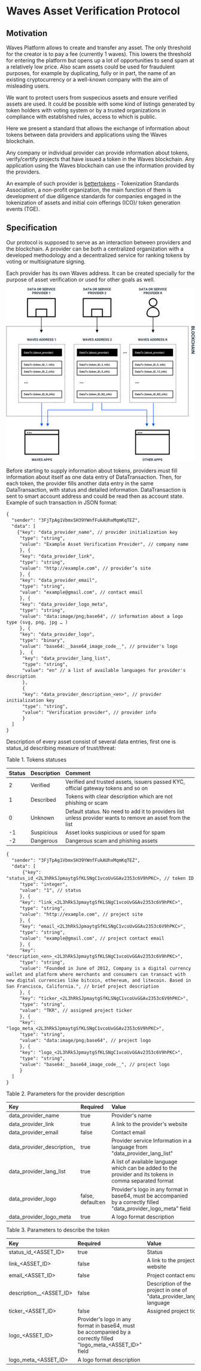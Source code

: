 # Waves Asset Verification Protocol

## Motivation

Waves Platform allows to create and transfer any asset. The only threshold for the creator is to pay a fee (currently 1 waves). This lowers the threshold for entering the platform but opens up a lot of opportunities to send spam at a relatively low price. Also scam assets could be used for fraudulent purposes, for example by duplicating, fully or in part, the name of an existing cryptocurrency or a well-known company with the aim of misleading users.

We want to protect users from suspecious assets and ensure verified assets are used. It could be possible with some kind of listings generated by token holders with voting system or by a trusted organizations in compliance with established rules, access to which is public.

Here we present a standard that allows the exchange of information about tokens between data providers and applications using the Waves blockchain.

Any company or individual provider can provide information about tokens, verify/certify projects that have issued a token in the Waves blockchain. Any application using the Waves blockchain can use the information provided by the providers.

An example of such provider is [bettertokens](http://bettertokens.org/) - Tokenization Standards Association, a non-profit organization, the main function of them is development of due diligence standards for companies engaged in the tokenization of assets and initial coin offerings (ICO)/ token generation events (TGE). 

## Specification

Our protocol is supposed to serve as an interaction between providers and the blockchain. A provider can be both a centralized organization with a developed methodology and a decentralized service for ranking tokens by voting or multisignature signing. 

Each provider has its own Waves address. It can be created specially for the purpose of asset verification or used for other goals as well. 

![](/_assets/waves_ticker_1.png)

Before starting to supply information about tokens, providers must fill information about itself as one data entry of DataTransaction. Then, for each token, the provider fills another data entry in the same DataTransaction, with status and detailed information. DataTransaction is sent to smart account address and could be read then as account state. Example of such transaction in JSON format:

```
{
  "sender": "3FjTpAg1VbmxSH39YWnfFukAUhxMqmKqTEZ", 
  "data": [
    {"key": "data_provider_name", // provider initialization key
     "type": "string", 
     "value": "Example Asset Verification Provider", // company name 
     }, {
     "key": "data_provider_link", 
     "type": "string", 
     "value": "http://example.com", // provider’s site 
     }, {
     "key": "data_provider_email", 
     "type": "string", 
     "value": "example@gmail.com", // contact email 
     }, {
     "key": "data_provider_logo_meta", 
     "type": "string", 
     "value": "data:image/png;base64", // information about a logo type (svg, png, jpg … ) 
     }, {
     "key": "data_provider_logo", 
     "type": "binary", 
     "value": "base64:__base64_image_code__", // provider's logo 
     },  {
      "key": "data_provider_lang_list", 
      "type": "string",
      "value": "en" // a list of available languages for provider's description
      },
      {
      "key": "data_provider_description_<en>", // provider initialization key
      "type": "string", 
      "value": "Verification provider", // provider info 
      }
  ]
}
```

Description of every asset consist of several data entries, first one is status_id describing measure of trust/threat:

Table 1. Tokens statuses

| Status | Description | Comment |
| :--- | :--- | :--- |
| 2 | Verified |  Verified and trusted assets, issuers passed KYC, official gateway tokens and so on |
| 1 | Described | Tokens with clear description which are not phishing or scam |
| 0 | Unknown | Default status. No need to add it to providers list unless provider wants to remove an asset from the list |
| -1 | Suspicious | Asset looks suspicious or used for spam |
| -2 | Dangerous | Dangerous scam and phishing assets |

```
{
  "sender": "3FjTpAg1VbmxSH39YWnfFukAUhxMqmKqTEZ", 
  "data": [
      {"key": "status_id_<2L3hRkSJpmaytgSfKLSNgC1vcoUvGGAv2353c6V9hPKC>, // token ID
     "type": "integer", 
     "value": "1", // status
     }, {
     "key": "link_<2L3hRkSJpmaytgSfKLSNgC1vcoUvGGAv2353c6V9hPKC>", 
     "type": "string", 
     "value": "http://example.com", // project site 
     }, {
     "key": "email_<2L3hRkSJpmaytgSfKLSNgC1vcoUvGGAv2353c6V9hPKC>", 
     "type": "string", 
     "value": "example@gmail.com", // project contact email
     }, {
     "key": "description_<en>_<2L3hRkSJpmaytgSfKLSNgC1vcoUvGGAv2353c6V9hPKC>", 
     "type": "string", 
     "value": "Founded in June of 2012, Company is a digital currency wallet and platform where merchants and consumers can transact with new digital currencies like bitcoin, ethereum, and litecoin. Based in San Francisco, California.", // brief project description
     }, {
     "key": "ticker_<2L3hRkSJpmaytgSfKLSNgC1vcoUvGGAv2353c6V9hPKC>", 
     "type": "string", 
     "value": "TKR", // assigned project ticker
     }, {
     "key": "logo_meta_<2L3hRkSJpmaytgSfKLSNgC1vcoUvGGAv2353c6V9hPKC>", 
     "type": "string", 
     "value": "data:image/png;base64", // project logo 
     }, {
     "key": "logo_<2L3hRkSJpmaytgSfKLSNgC1vcoUvGGAv2353c6V9hPKC>", 
     "type": "string", 
     "value": "base64:__base64_image_code__", // project logo 
     }
  ]
}
```


Table 2. Parameters for the provider description 


| Key | Required | Value |
| :--- | :--- | :--- |
| data_provider_name | true | Provider's name | 
| data_provider_link | true | A link to the provider's website |
| data_provider_email | false | Contact email | 
| data_provider_description_<language> | true | Provider service Information in a language from "data_provider_lang_list"|
| data_provider_lang_list | true | A list of available language which can be added to the provider and its tokens in comma separated format|
| data_provider_logo | false, default:en | Provider's logo in any format in base64, must be accompanied by a correctly filled "data_provider_logo_meta" field |
| data_provider_logo_meta | true | A logo format description | 

Table 3. Parameters to describe the token

| Key | Required | Value |
| :--- | :--- | :--- |
| status_id_<ASSET_ID> | true | Status |
| link_<ASSET_ID> | false | A link to the project’s website |
| email_<ASSET_ID> | false | Project contact email |
| description_<LANG>_<ASSET_ID> | false | Description of the project in one of "data_provider_lang_list" language |
| ticker_<ASSET_ID> | false | Assigned project ticker |
| logo_<ASSET_ID> |  Provider's logo in any format in base64, must be accompanied by a correctly filled "logo_meta_<ASSET_ID>" field  |
| logo_meta_<ASSET_ID> | A logo format description |



